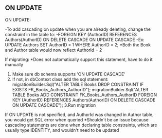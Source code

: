 ## ON UPDATE

ON UPDATE:

-To add cascading on update when you are already deleting, change the constraint in the table to:
-FOREIGN KEY (AuthorID) REFERENCES Authors(AuthorID) ON DELETE CASCADE ON UPDATE CASCADE
-Ex: UPDATE Authors SET AuthorID = 1 WHERE AuthorID = 2; \*Both the Book and Author table would
now reflect AuthorId = 2

If migrating:
\*Does not automatically support this statement, have to do it manually

1. Make sure db schema supports 'ON UPDATE CASCADE'
2. If not, in dbContext class add the sql statement:
   migrationBuilder.Sql("ALTER TABLE Books DROP CONSTRAINT IF EXISTS FK_Books_Authors_AuthorID");
   migrationBuilder.Sql("ALTER TABLE Books ADD CONSTRAINT FK_Books_Authors_AuthorID FOREIGN KEY (AuthorID)
   REFERENCES Authors(AuthorID) ON DELETE CASCADE ON UPDATE CASCADE");
   3.Run migration

If ON UPDATE is not specified, and AuthorId was changed in Author table, you would get SQL error when queried
\*Shouldn't be an issue because cascading statements are done when declaring table constraints, which are usually
type IDENTITY, and wouldn't need to be updated
